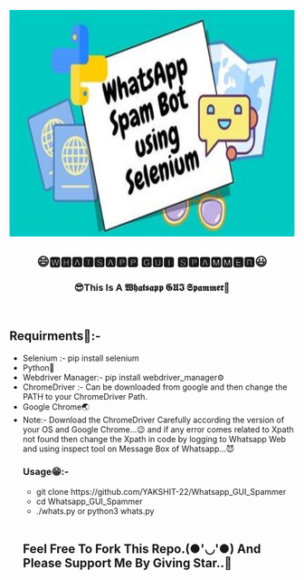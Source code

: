 <a href="#"><img width="100%" height="400px" src="wp.jpg"/></a>
<h2 align="center">😄🆆🅷🅰🆃🆂🅰🅿🅿 🅶🆄🅸 🆂🅿🅰🅼🅼🅴🆁😃</h2>
<h3 align="center">😎This Is A 𝖂𝖍𝖆𝖙𝖘𝖆𝖕𝖕 𝕲𝖀𝕴 𝕾𝖕𝖆𝖒𝖒𝖊𝖗🤖</h3>
<br>
<p>
<h2>Requirments🙂:-</h2>
<ul>
<li>Selenium :- pip install selenium</li>
<li>Python🐍</li>
<li>Webdriver Manager:- pip install webdriver_manager⚙</li>
<li>ChromeDriver :- Can be downloaded from google and then change the PATH to your ChromeDriver Path.</li>
<li>Google Chrome🌏</li>
<li>Note:- Download the ChromeDriver Carefully according the version of your OS and Google Chrome...😉 and if any error comes related to Xpath not found then change the Xpath in code by logging to Whatsapp Web and using inspect tool on Message Box of Whatsapp...😈
<p align="center">
 <h3>Usage😁:-</h3>
<ul>
<li>git clone https://github.com/YAKSHIT-22/Whatsapp_GUI_Spammer</li>
<li>cd Whatsapp_GUI_Spammer</li>
<li>./whats.py or python3 whats.py</li>
  </ul>

<br>
</p>
<h2>Feel Free To Fork This Repo.(●'◡'●) And Please Support Me By Giving Star..🎇</h2>
